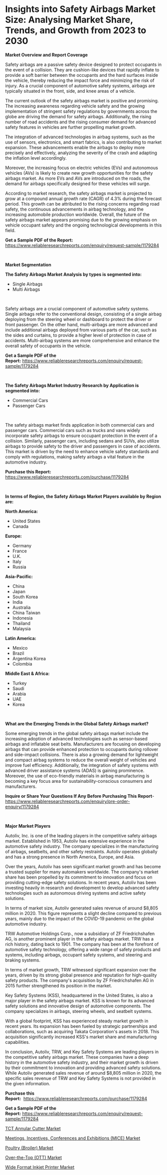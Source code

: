 <p><h1>Insights into Safety Airbags Market Size: Analysing Market Share, Trends, and Growth from 2023 to 2030</h1></p><p><strong>Market Overview and Report Coverage</strong></p>
<p><p>Safety airbags are a passive safety device designed to protect occupants in the event of a collision. They are cushion-like devices that rapidly inflate to provide a soft barrier between the occupants and the hard surfaces inside the vehicle, thereby reducing the impact force and minimizing the risk of injury. As a crucial component of automotive safety systems, airbags are typically situated in the front, side, and knee areas of a vehicle.</p><p>The current outlook of the safety airbags market is positive and promising. The increasing awareness regarding vehicle safety and the growing implementation of stringent safety regulations by governments across the globe are driving the demand for safety airbags. Additionally, the rising number of road accidents and the rising consumer demand for advanced safety features in vehicles are further propelling market growth.</p><p>The integration of advanced technologies in airbag systems, such as the use of sensors, electronics, and smart fabrics, is also contributing to market expansion. These advancements enable the airbags to deploy more precisely and effectively, analyzing the severity of the crash and adapting the inflation level accordingly.</p><p>Moreover, the increasing focus on electric vehicles (EVs) and autonomous vehicles (AVs) is likely to create new growth opportunities for the safety airbags market. As more EVs and AVs are introduced on the roads, the demand for airbags specifically designed for these vehicles will surge.</p><p>According to market research, the safety airbags market is projected to grow at a compound annual growth rate (CAGR) of 4.3% during the forecast period. This growth can be attributed to the rising concerns regarding road safety, the continuous advancements in airbag technology, and the increasing automobile production worldwide. Overall, the future of the safety airbags market appears promising due to the growing emphasis on vehicle occupant safety and the ongoing technological developments in this field.</p></p>
<p><strong>Get a Sample PDF of the Report:</strong> <a href="https://www.reliableresearchreports.com/enquiry/request-sample/1179284">https://www.reliableresearchreports.com/enquiry/request-sample/1179284</a></p>
<p>&nbsp;</p>
<p><strong>Market Segmentation</strong></p>
<p><strong>The Safety Airbags Market Analysis by types is segmented into:</strong></p>
<p><ul><li>Single Airbags</li><li>Multi Airbags</li></ul></p>
<p>&nbsp;</p>
<p><p>Safety airbags are a crucial component of automotive safety systems. Single airbags refer to the conventional design, consisting of a single airbag deploying from the steering wheel or dashboard to protect the driver or front passenger. On the other hand, multi-airbags are more advanced and include additional airbags deployed from various parts of the car, such as the sides and curtains, to provide a higher level of protection in case of accidents. Multi-airbag systems are more comprehensive and enhance the overall safety of occupants in the vehicle.</p></p>
<p><strong>Get a Sample PDF of the Report:</strong>&nbsp;<a href="https://www.reliableresearchreports.com/enquiry/request-sample/1179284">https://www.reliableresearchreports.com/enquiry/request-sample/1179284</a></p>
<p>&nbsp;</p>
<p><strong>The Safety Airbags Market Industry Research by Application is segmented into:</strong></p>
<p><ul><li>Commercial Cars</li><li>Passenger Cars</li></ul></p>
<p>&nbsp;</p>
<p><p>The safety airbags market finds application in both commercial cars and passenger cars. Commercial cars such as trucks and vans widely incorporate safety airbags to ensure occupant protection in the event of a collision. Similarly, passenger cars, including sedans and SUVs, also utilize airbags to provide safety to the driver and passengers in case of accidents. This market is driven by the need to enhance vehicle safety standards and comply with regulations, making safety airbags a vital feature in the automotive industry.</p></p>
<p><strong>Purchase this Report:</strong>&nbsp; <a href="https://www.reliableresearchreports.com/purchase/1179284">https://www.reliableresearchreports.com/purchase/1179284</a></p>
<p>&nbsp;</p>
<p><strong>In terms of Region, the Safety Airbags Market Players available by Region are:</strong></p>
<p>
    <p> <strong> North America: </strong>
        <ul>
            <li>United States</li>
            <li>Canada</li>
        </ul>
        </p> 
    <p> <strong> Europe: </strong>
        <ul>
            <li>Germany</li>
            <li>France</li>
            <li>U.K.</li>
            <li>Italy</li>
            <li>Russia</li>
        </ul>
        </p> 
    <p> <strong> Asia-Pacific: </strong>
        <ul>
            <li>China</li>
            <li>Japan</li>
            <li>South Korea</li>
            <li>India</li>
            <li>Australia</li>
            <li>China Taiwan</li>
            <li>Indonesia</li>
            <li>Thailand</li>
            <li>Malaysia</li>
        </ul>
        </p> 
    <p> <strong> Latin America: </strong>
        <ul>
            <li>Mexico</li>
            <li>Brazil</li>
            <li>Argentina Korea</li>
            <li>Colombia</li>
        </ul>
        </p> 
    <p> <strong> Middle East & Africa: </strong>
        <ul>
            <li>Turkey</li>
            <li>Saudi</li>
            <li>Arabia</li>
            <li>UAE</li>
            <li>Korea</li>
        </ul>
    </p>
    </p>
<p>&nbsp;</p>
<p><strong>What are the Emerging Trends in the Global Safety Airbags market?</strong></p>
<p><p>Some emerging trends in the global safety airbags market include the increasing adoption of advanced technologies such as sensor-based airbags and inflatable seat belts. Manufacturers are focusing on developing airbags that can provide enhanced protection to occupants during rollover and side-impact collisions. There is also a growing demand for lightweight and compact airbag systems to reduce the overall weight of vehicles and improve fuel efficiency. Additionally, the integration of safety systems with advanced driver assistance systems (ADAS) is gaining prominence. Moreover, the use of eco-friendly materials in airbag manufacturing is becoming a key focus area for sustainability-conscious consumers and manufacturers.</p></p>
<p><strong>Inquire or Share Your Questions If Any Before Purchasing This Report</strong>- <a href="https://www.reliableresearchreports.com/enquiry/pre-order-enquiry/1179284">https://www.reliableresearchreports.com/enquiry/pre-order-enquiry/1179284</a></p>
<p>&nbsp;</p>
<p><strong>Major Market Players</strong></p>
<p><p>Autoliv, Inc. is one of the leading players in the competitive safety airbags market. Established in 1953, Autoliv has extensive experience in the automotive safety industry. The company specializes in the manufacturing of airbags, seatbelts, and other safety restraints. Autoliv operates globally and has a strong presence in North America, Europe, and Asia.</p><p>Over the years, Autoliv has seen significant market growth and has become a trusted supplier for many automakers worldwide. The company's market share has been propelled by its commitment to innovation and focus on providing cutting-edge safety solutions. In recent years, Autoliv has been investing heavily in research and development to develop advanced safety technologies such as autonomous driving systems and active safety solutions.</p><p>In terms of market size, Autoliv generated sales revenue of around $8,805 million in 2020. This figure represents a slight decline compared to previous years, mainly due to the impact of the COVID-19 pandemic on the global automotive industry.</p><p>TRW Automotive Holdings Corp., now a subsidiary of ZF Friedrichshafen AG, is another prominent player in the safety airbags market. TRW has a rich history, dating back to 1901. The company has been at the forefront of automotive safety technology, offering a wide range of safety products and systems, including airbags, occupant safety systems, and steering and braking systems.</p><p>In terms of market growth, TRW witnessed significant expansion over the years, driven by its strong global presence and reputation for high-quality safety products. The company's acquisition by ZF Friedrichshafen AG in 2015 further strengthened its position in the market.</p><p>Key Safety Systems (KSS), headquartered in the United States, is also a major player in the safety airbags market. KSS is known for its advanced safety solutions and innovative design of automotive components. The company specializes in airbags, steering wheels, and seatbelt systems.</p><p>With a global footprint, KSS has experienced steady market growth in recent years. Its expansion has been fueled by strategic partnerships and collaborations, such as acquiring Takata Corporation's assets in 2018. This acquisition significantly increased KSS's market share and manufacturing capabilities.</p><p>In conclusion, Autoliv, TRW, and Key Safety Systems are leading players in the competitive safety airbags market. These companies have a deep history in the automotive safety industry, and their market growth is driven by their commitment to innovation and providing advanced safety solutions. While Autoliv generated sales revenue of around $8,805 million in 2020, the specific sales revenue of TRW and Key Safety Systems is not provided in the given information.</p></p>
<p><strong>Purchase this Report:</strong>&nbsp;&nbsp;<a href="https://www.reliableresearchreports.com/purchase/1179284">https://www.reliableresearchreports.com/purchase/1179284</a></p>
<p></p>
<p><strong>Get a Sample PDF of the Report:</strong>&nbsp;<a href="https://www.reliableresearchreports.com/enquiry/request-sample/1179284">https://www.reliableresearchreports.com/enquiry/request-sample/1179284</a></p>
<p><p><a href="https://medium.com/@drakesporer988/tct-annular-cutter-market-size-growth-forecast-2023-2030-13d33a0e50e8">TCT Annular Cutter Market</a></p><p><a href="https://www.linkedin.com/pulse/meetings-incentives-conferences-exhibitions-2c/">Meetings, Incentives, Conferences and Exhibitions (MICE) Market</a></p><p><a href="https://www.linkedin.com/pulse/poultry-broiler-market-size-2023-2030-global-industrial-analysis/">Poultry (Broiler) Market</a></p><p><a href="https://www.linkedin.com/pulse/over-the-top-ott-market-size-growth-forecast-from-2023-2030/">Over-the-Top (OTT) Market</a></p><p><a href="https://medium.com/@evalynkoepp98698/wide-format-inkjet-printer-market-size-growth-forecast-2023-2030-88d298bb2ffc">Wide Format Inkjet Printer Market</a></p></p>